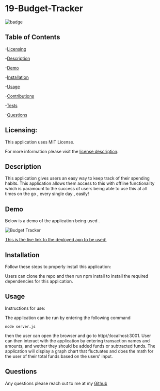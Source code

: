 # 19-Budget-Tracker
 ![badge](https://img.shields.io/badge/license-MITLicense-brightorange)
  
  ## Table of Contents 
  
-[Licensing](#Licensing)

-[Description](#description)

-[Demo](#Demo)

-[Installation](#Installation)

-[Usage](#Usage)

-[Contributions](#Contributions)

-[Tests](#Tests)

-[Questions](#Questions)

  ## Licensing:
 
  This application uses MIT License.

  For more information please visit the [license description](https://choosealicense.com/licenses/mit/).

  ## Description 

  This application gives users an easy way to keep track of their spending habits. This application allows them access to this with offline functionality which is paramount to the success of users being able to use this at all times on the go , every single day , easily!
  
  ## Demo 
  
  Below is a demo of the application being used . 
  
  ![Budget Tracker]()
  
  
  [This is the live link to the deployed app to be used!](https://polar-sierra-31822.herokuapp.com/)
  

  ## Installation 
  Follow these steps to properly install this application:

  Users can clone the repo and then run npm install to install the required dependencies for this application.

  ## Usage 
  Instructions for use:

  The application can be run by entering the following command 
  ~~~
  node server.js
  ~~~
  then the user can open the browser and go to http//:localhost:3001. User can then interact with the application by entering transaction names and amounts, and wether they should be added funds or subtracted funds. The application will display a graph chart that fluctuates and does the math for the user of their total funds based on the users' input. 


  ## Questions 
  Any questions please reach out to me at my [Github](https://github.com/jimbn)
 